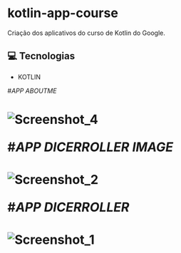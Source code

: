 # kotlin-app-course

Criação dos aplicativos do curso de Kotlin do Google.

## 💻 Tecnologias
- KOTLIN


#_APP ABOUTME_ <h1>
![Screenshot_4](https://user-images.githubusercontent.com/112107085/219966855-884853f3-2cdd-4cec-9e99-104468944eac.png)

#_APP DICERROLLER IMAGE_ <h1>
![Screenshot_2](https://user-images.githubusercontent.com/112107085/219934247-f751b063-b370-40c8-b4ef-f6d41eb4b0cc.png)

#_APP DICERROLLER_ <h1>
![Screenshot_1](https://user-images.githubusercontent.com/112107085/219931381-4ed1249a-f5bd-43f0-82c1-b65288f015e7.png)




